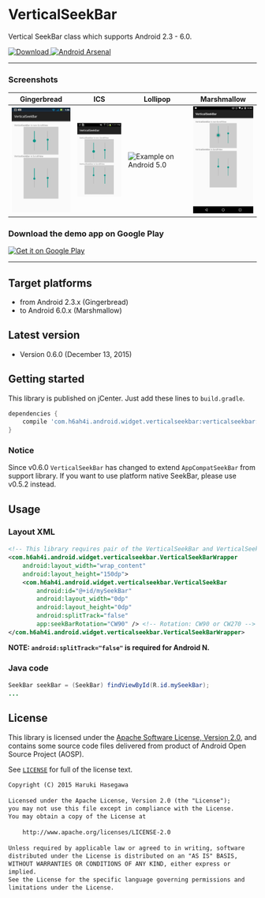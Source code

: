 VerticalSeekBar
===============

Vertical SeekBar class which supports Android 2.3 - 6.0.

[ ![Download](https://api.bintray.com/packages/h6ah4i/maven/android-verticalseekbar/images/download.svg) ](https://bintray.com/h6ah4i/maven/android-verticalseekbar/_latestVersion)
[![Android Arsenal](https://img.shields.io/badge/Android%20Arsenal-VerticalSeekBar-brightgreen.svg?style=flat)](https://android-arsenal.com/details/1/1436)

---

### Screenshots
| Gingerbread |    ICS    | Lollipop   | Marshmallow |
|-------------|-----------|------------|-------------|
| <img src="./pic/gb.png?raw=true" alt="Example on Android 2.3" width="150" /> | <img src="./pic/ics.png?raw=true" alt="Example on Android 4.0" width="150" /> | <img src="./pic/lollipop.png?raw=true" alt="Example on Android 5.0" width="150" /> | <img src="./pic/marshmallow.png?raw=true" alt="Example on Android 5.0" width="150" /> |

### Download the demo app on Google Play
<a href="https://play.google.com/store/apps/details?id=com.h6ah4i.android.example.verticalseekbar&utm_source=global_co&utm_medium=prtnr&utm_content=Mar2515&utm_campaign=PartBadge&pcampaignid=MKT-Other-global-all-co-prtnr-py-PartBadge-Mar2515-1"><img alt="Get it on Google Play" src="https://play.google.com/intl/en_us/badges/images/generic/en-play-badge.png" height="48" /></a>

---

Target platforms
---

- from Android 2.3.x  (Gingerbread)
- to Android 6.0.x (Marshmallow)


Latest version
---

- Version 0.6.0  (December 13, 2015)



Getting started
---

This library is published on jCenter. Just add these lines to `build.gradle`.

```groovy
dependencies {
    compile 'com.h6ah4i.android.widget.verticalseekbar:verticalseekbar:0.6.0'
}
```

### Notice
Since v0.6.0 `VerticalSeekBar` has changed to extend `AppCompatSeekBar` from support library. If you want to use platform native SeekBar, please use v0.5.2 instead.


Usage
---

### Layout XML

```xml
<!-- This library requires pair of the VerticalSeekBar and VerticalSeekBarWrapper classes -->
<com.h6ah4i.android.widget.verticalseekbar.VerticalSeekBarWrapper
    android:layout_width="wrap_content"
    android:layout_height="150dp">
    <com.h6ah4i.android.widget.verticalseekbar.VerticalSeekBar
        android:id="@+id/mySeekBar"
        android:layout_width="0dp"
        android:layout_height="0dp"
        android:splitTrack="false"
        app:seekBarRotation="CW90" /> <!-- Rotation: CW90 or CW270 -->
</com.h6ah4i.android.widget.verticalseekbar.VerticalSeekBarWrapper>
```

**NOTE: `android:splitTrack="false"` is required for Android N.**

### Java code

```java
SeekBar seekBar = (SeekBar) findViewById(R.id.mySeekBar);
...
```

License
---

This library is licensed under the [Apache Software License, Version 2.0](http://www.apache.org/licenses/LICENSE-2.0), and contains some source code files delivered from product of Android Open Source Project (AOSP).

See [`LICENSE`](LICENSE) for full of the license text.

    Copyright (C) 2015 Haruki Hasegawa

    Licensed under the Apache License, Version 2.0 (the "License");
    you may not use this file except in compliance with the License.
    You may obtain a copy of the License at

        http://www.apache.org/licenses/LICENSE-2.0

    Unless required by applicable law or agreed to in writing, software
    distributed under the License is distributed on an "AS IS" BASIS,
    WITHOUT WARRANTIES OR CONDITIONS OF ANY KIND, either express or implied.
    See the License for the specific language governing permissions and
    limitations under the License.
